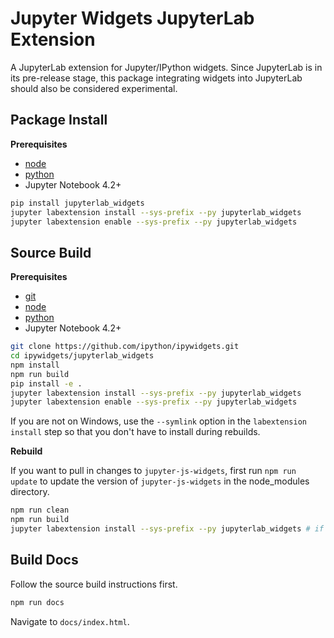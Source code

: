 Jupyter Widgets JupyterLab Extension
====================================

A JupyterLab extension for Jupyter/IPython widgets.  Since JupyterLab is in its
pre-release stage, this package integrating widgets into JupyterLab should also
be considered experimental.

Package Install
---------------

**Prerequisites**
- [node](http://nodejs.org/)
- [python](https://www.continuum.io/downloads)
- Jupyter Notebook 4.2+

```bash
pip install jupyterlab_widgets
jupyter labextension install --sys-prefix --py jupyterlab_widgets
jupyter labextension enable --sys-prefix --py jupyterlab_widgets
```


Source Build
------------

**Prerequisites**
- [git](http://git-scm.com/)
- [node](http://nodejs.org/)
- [python](https://www.continuum.io/downloads)
- Jupyter Notebook 4.2+

```bash
git clone https://github.com/ipython/ipywidgets.git
cd ipywidgets/jupyterlab_widgets
npm install
npm run build
pip install -e .
jupyter labextension install --sys-prefix --py jupyterlab_widgets
jupyter labextension enable --sys-prefix --py jupyterlab_widgets
```

If you are not on Windows, use the `--symlink` option in the `labextension install`
step so that you don't have to install during rebuilds.

**Rebuild**

If you want to pull in changes to `jupyter-js-widgets`, first run `npm run update` to update the version of `jupyter-js-widgets` in the node_modules directory.

```bash
npm run clean
npm run build
jupyter labextension install --sys-prefix --py jupyterlab_widgets # if you didn't use --symlink above
```

Build Docs
----------

Follow the source build instructions first.

```bash
npm run docs
```

Navigate to `docs/index.html`.
